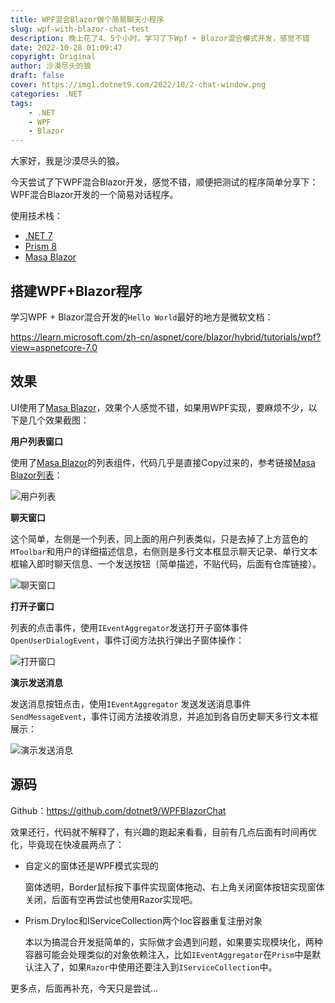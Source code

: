 ```yaml
---
title: WPF混合Blazor做个简易聊天小程序
slug: wpf-with-blazor-chat-test
description: 晚上花了4、5个小时，学习了下Wpf + Blazor混合模式开发，感觉不错
date: 2022-10-28 01:09:47
copyright: Original
author: 沙漠尽头的狼
draft: false
cover: https://img1.dotnet9.com/2022/10/2-chat-window.png
categories: .NET
tags: 
    - .NET
    - WPF
    - Blazor
---
```


大家好，我是沙漠尽头的狼。

今天尝试了下WPF混合Blazor开发，感觉不错，顺便把测试的程序简单分享下：WPF混合Blazor开发的一个简易对话程序。

使用技术栈：

- [.NET 7](https://learn.microsoft.com/zh-cn/aspnet/core/blazor/hybrid/tutorials/wpf?view=aspnetcore-7.0)
- [Prism 8](https://github.com/PrismLibrary/Prism)
- [Masa Blazor](https://blazor.masastack.com/)

## 搭建WPF+Blazor程序

学习WPF + Blazor混合开发的`Hello World`最好的地方是微软文档：

https://learn.microsoft.com/zh-cn/aspnet/core/blazor/hybrid/tutorials/wpf?view=aspnetcore-7.0

## 效果

UI使用了[Masa Blazor](https://blazor.masastack.com/)，效果个人感觉不错，如果用WPF实现，要麻烦不少，以下是几个效果截图：

**用户列表窗口**

使用了[Masa Blazor](https://blazor.masastack.com/)的列表组件，代码几乎是直接Copy过来的，参考链接[Masa Blazor列表](https://blazor.masastack.com/components/lists)：



![用户列表](https://img1.dotnet9.com/2022/10/1-main-window.png)

**聊天窗口**

这个简单，左侧是一个列表，同上面的用户列表类似，只是去掉了上方蓝色的`MToolbar`和用户的详细描述信息，右侧则是多行文本框显示聊天记录、单行文本框输入即时聊天信息、一个发送按钮（简单描述，不贴代码，后面有仓库链接）。

![聊天窗口](https://img1.dotnet9.com/2022/10/2-chat-window.png)

**打开子窗口**

列表的点击事件，使用`IEventAggregator`发送打开子窗体事件 `OpenUserDialogEvent`，事件订阅方法执行弹出子窗体操作：

![打开窗口](https://img1.dotnet9.com/2022/10/3-open-child-window.gif)

**演示发送消息**

发送消息按钮点击，使用`IEventAggregator` 发送发送消息事件`SendMessageEvent`，事件订阅方法接收消息，并追加到各自历史聊天多行文本框展示：

![演示发送消息](https://img1.dotnet9.com/2022/10/4-send-message.gif)

## 源码

Github：https://github.com/dotnet9/WPFBlazorChat

效果还行，代码就不解释了，有兴趣的跑起来看看，目前有几点后面有时间再优化，毕竟现在快凌晨两点了：

- 自定义的窗体还是WPF模式实现的

  窗体透明，Border鼠标按下事件实现窗体拖动、右上角关闭窗体按钮实现窗体关闭，后面有空再尝试也使用Razor实现吧。

- Prism.DryIoc和IServiceCollection两个Ioc容器重复注册对象

  本以为搞混合开发挺简单的，实际做才会遇到问题，如果要实现模块化，两种容器可能会处理类似的对象依赖注入，比如`IEventAggregator`在`Prism`中是默认注入了，如果`Razor`中使用还要注入到`IServiceCollection`中。

更多点，后面再补充，今天只是尝试...